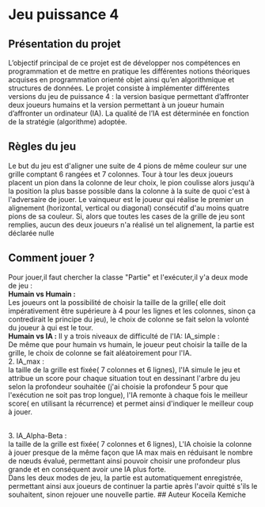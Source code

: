 # Jeu puissance 4


## Présentation du projet
L’objectif principal de ce projet est de développer nos compétences en programmation et de mettre en
pratique les différentes notions théoriques acquises en programmation orienté objet ainsi qu’en
algorithmique et structures de données.
Le projet consiste à implémenter différentes versions du jeu de puissance 4 : la version basique
permettant d’affronter deux joueurs humains et la version permettant à un joueur humain d’affronter
un ordinateur (IA). La qualité de l’IA est déterminée en fonction de la stratégie (algorithme) adoptée.
## Règles du jeu 
Le but du jeu est d'aligner une suite de 4 pions de même couleur sur une grille comptant 6 rangées et 7
colonnes. Tour à tour les deux joueurs placent un
pion dans la colonne de leur choix, le pion coulisse alors jusqu'à la position la plus basse possible dans
la colonne à la suite de quoi c'est à l'adversaire de jouer. Le vainqueur est le joueur qui réalise le
premier un alignement (horizontal, vertical ou diagonal) consécutif d'au moins quatre pions de sa
couleur. Si, alors que toutes les cases de la grille de jeu sont remplies, aucun des deux joueurs n'a
réalisé un tel alignement, la partie est déclarée nulle
## Comment jouer ? 
Pour jouer,il faut chercher la classe "Partie" et l'exécuter,il y'a deux mode de jeu :
<br/>
**Humain vs Humain :** 
<br/>
Les joueurs ont la possibilité de choisir la taille de la grille( elle doit impérativement être supérieure à 4 pour les lignes et les colonnes, sinon ça contredirait le principe du jeu), le choix de colonne se fait selon la volonté du joueur à qui est le tour.
<br/>
**Humain vs IA :**
Il y a trois niveaux de difficulté de l'IA:
 IA_simple :
<br/>
De même que pour humain vs humain, le joueur peut choisir la taille de la grille, le choix de colonne se fait aléatoirement pour l'IA.
<br/>
2. IA_max :
<br/>
la taille de la grille est fixée( 7 colonnes et 6 lignes), l'IA simule le jeu et attribue un score pour chaque situation tout en dessinant l'arbre du jeu selon la profondeur souhaitée (j'ai choisie la profondeur 5 pour que l'exécution ne soit pas trop longue), l'IA remonte à chaque fois le meilleur score( en utilisant la récurrence) et permet ainsi d'indiquer le meilleur coup à jouer.

<br/>
3. IA_Alpha-Beta :
<br/>
la taille de la grille est fixée( 7 colonnes et 6 lignes), L'IA choisie la colonne à jouer presque de la même façon que IA max mais en réduisant le nombre de nœuds évalué, permettant ainsi pouvoir choisir une profondeur plus grande et en conséquent avoir une IA plus forte.
<br/>
Dans les deux modes de jeu, la partie est automatiquement enregistrée, permettant ainsi aux joueurs de continuer la partie après l'avoir quitté s'ils le souhaitent, sinon rejouer une nouvelle partie.
## Auteur
Koceila Kemiche
